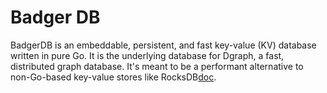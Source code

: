 # Badger DB

BadgerDB is an embeddable, persistent, and fast key-value (KV) database written in pure Go. It is the underlying database for Dgraph, a fast, distributed graph database. It's meant to be a performant alternative to non-Go-based key-value stores like RocksDB[doc](https://dgraph.io/docs/badger/).



